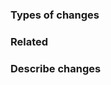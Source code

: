<!--
Please complete the relevant sections.
You may also consider adding the following sections if applicable:
### Motivation
### What is the current behavior?
### What is the new behavior?
### How to test
### Other information
### Future improvements
-->

### Types of changes
<!--
Pick all that apply and remove unnecessary sections.
Also remove anything unnecessary from the parentheses.
- Bug fix
- Feature
- Documentation
- Testing
- Localization / Internationalization
- Refactoring, reformatting, cleanup
- Dependency version updates
- Configuration (build, project, repository, CI/CD, ...)
- Project documents (readme, ...)
- Other (please describe): _______
-->


### Related
<!-- If applicable, add links to related issues or pull requests. -->


### Describe changes
<!-- Describe the changes you have made. -->
